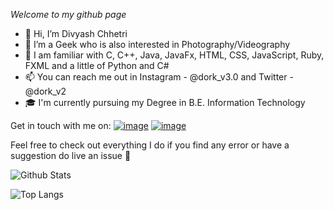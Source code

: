 *Welcome to my github page*

-  👋 Hi, I’m Divyash Chhetri
- 👀 I’m a Geek who is also interested in Photography/Videography
- 🌱 I am familiar with C, C++, Java, JavaFx, HTML, CSS, JavaScript, Ruby, FXML and a little of Python and C#
- 📫 You can reach me out in Instagram - @dork_v3.0 and Twitter - @dork_v2
- 🎓 I'm currently pursuing my Degree in B.E. Information Technology


Get in touch with me on: 
[![image](https://img.shields.io/badge/Twitter-1DA1F2?style=for-the-badge&logo=twitter&logoColor=white)](https://twitter.com/dork_v2)
[![image](https://img.shields.io/badge/Instagram-E4405F?style=for-the-badge&logo=instagram&logoColor=white)](https://www.instagram.com/dork_v3.0/)

<!--   * Instagram - [@dork_v3.0](https://www.instagram.com/dork_v3.0)
  * Twitter - [@dork_v2](https://www.twitter.com/dork_v2) -->

Feel free to check out everything I do  if you find any error or have a suggestion do live an issue 🚩

![Github Stats](https://github-readme-stats.vercel.app/api?username=divyashC&count_private=true&show_icons=true&include_all_commits=true)

![Top Langs](https://github-readme-stats.vercel.app/api/top-langs/?username=divyashC&hide=TeX&layout=compact)

<!---
divyashC/divyashC is a ✨ special ✨ repository because its `README.md` (this file) appears on your GitHub profile.
You can click the Preview link to take a look at your changes.

- 💞️ I’m looking to collaborate on ...

--->
